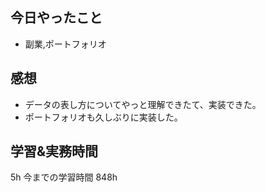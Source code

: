 ## 今日やったこと

- 副業,ポートフォリオ

## 感想

- データの表し方についてやっと理解できたて、実装できた。
- ポートフォリオも久しぶりに実装した。

## 学習&実務時間

5h
今までの学習時間 848h
